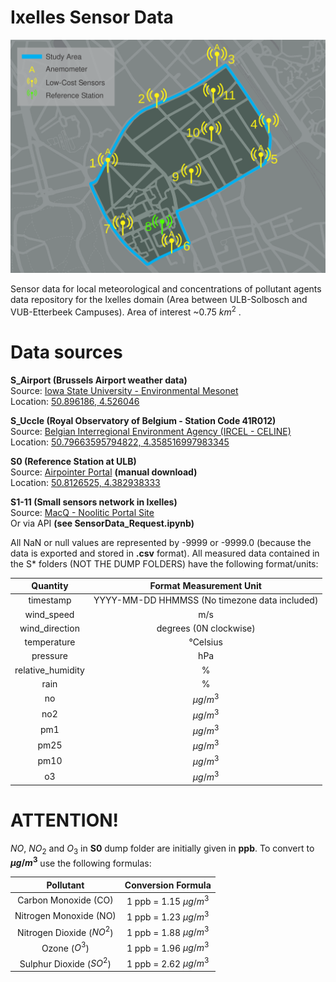 # Ixelles Sensor Data

![Ixelles study case map](./study_case_map.svg)


Sensor data for local meteorological and concentrations of pollutant agents data repository for the Ixelles domain (Area between ULB-Solbosch and VUB-Etterbeek Campuses). Area of interest ~0.75 $km^{2}$ .

# Data sources
**S_Airport (Brussels Airport weather data)**\
Source: [Iowa State University - Environmental Mesonet](https://mesonet.agron.iastate.edu/request/download.phtml?network=BE__ASOS)\
Location: [50.896186, 4.526046](https://maps.google.com/?q=%3C50.896186%3E,%3C4.526046%3E)




**S_Uccle (Royal Observatory of Belgium - Station Code 41R012)**\
Source: [Belgian Interregional Environment Agency (IRCEL - CELINE)](https://geo.irceline.be/sos/static/client/jsClient/?&locale=en)\
Location: [50.79663595794822, 4.358516997983345](https://maps.google.com/?q=%3C50.79663595794822%3E,%3C4.358516997983345%3E)




**S0 (Reference Station at ULB)**\
Source: [Airpointer Portal](https://airpointer-2018-00637.recordum.net/) **(manual download)**\
Location: [50.8126525, 4.382938333](https://maps.google.com/?q=%3C50.8126525%3E,%3C4.382938333%3E)




**S1-11 (Small sensors network in Ixelles)**\
Source: [MacQ - Noolitic Portal Site](https://qsenseair.macq.eu/login?redirect=/macqqsense2/70b3d5e5fffe11bc)\
Or via API **(see SensorData_Request.ipynb)**




All NaN or null values are represented by -9999 or -9999.0 (because the data is exported and stored in **.csv** format). All measured data contained in the S* folders (NOT THE DUMP FOLDERS) have the following format/units:

|      **Quantity**      |           **Format Measurement Unit**           |
|:----------------------:|:-----------------------------------------------:|
| timestamp | YYYY-MM-DD HHMMSS (No timezone data included) |
| wind_speed | m/s |
| wind_direction | degrees (0N clockwise) |
| temperature | &deg;Celsius |
| pressure | hPa |
| relative_humidity | % |
| rain | % |
| no | $µg/m^{3}$ |
| no2 | $µg/m^{3}$ |
| pm1 | $µg/m^{3}$ |
| pm25 | $µg/m^{3}$ |
| pm10 | $µg/m^{3}$ |
| o3 | $µg/m^{3}$ |

# ATTENTION!

$NO$, $NO_{2}$ and $O_{3}$ in **S0** dump folder are initially given in **ppb**. To convert to **$µg/m^{3}$** use the following formulas:

|        **Pollutant**        |   **Conversion Formula**  |
|:---------------------------:|:-------------------------:|
| Carbon Monoxide (CO) | 1  ppb  = 1.15 $µg/m^{3}$  |
| Nitrogen Monoxide (NO) | 1  ppb  = 1.23 $µg/m^{3}$  |
| Nitrogen Dioxide ($NO^{2}$) | 1  ppb  = 1.88 $µg/m^{3}$  |
| Ozone ($O^{3}$) | 1  ppb  = 1.96 $µg/m^{3}$  |
| Sulphur Dioxide ($SO^{2}$) | 1  ppb  = 2.62 $µg/m^{3}$  |
